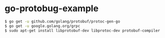 # go-protobug-example

```bash
$ go get -u github.com/golang/protobuf/protoc-gen-go
$ go get -u google.golang.org/grpc
$ sudo apt-get install libprotobuf-dev libprotoc-dev protobuf-compiler
```